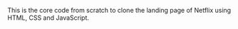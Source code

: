 This is the core code from scratch to clone the landing page of Netflix using HTML, CSS and JavaScript.
